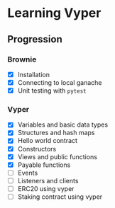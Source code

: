 # Learning Vyper

## Progression

### Brownie
- [x] Installation
- [x] Connecting to local ganache
- [x] Unit testing with `pytest`

### Vyper

- [x] Variables and basic data types
- [x] Structures and hash maps
- [x] Hello world contract
- [x] Constructors
- [x] Views and public functions
- [x] Payable functions
- [ ] Events
- [ ] Listeners and clients
- [ ] ERC20 using vyper
- [ ] Staking contract using vyper